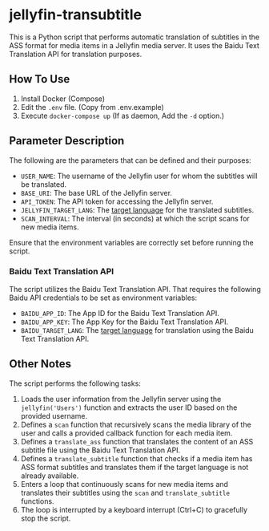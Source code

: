 # jellyfin-transubtitle

This is a Python script that performs automatic translation of subtitles in the ASS format for media items
in a Jellyfin media server. It uses the Baidu Text Translation API for translation purposes.

## How To Use

1. Install Docker (Compose)
2. Edit the ```.env``` file. (Copy from .env.example)
3. Execute ```docker-compose up``` (If as daemon, Add the ```-d``` option.)

## Parameter Description

The following are the parameters that can be defined and their purposes:

- `USER_NAME`: The username of the Jellyfin user for whom the subtitles will be translated.
- `BASE_URI`: The base URL of the Jellyfin server.
- `API_TOKEN`: The API token for accessing the Jellyfin server.
- `JELLYFIN_TARGET_LANG`: The [target language](doc/language.md) for the translated subtitles.
- `SCAN_INTERVAL`: The interval (in seconds) at which the script scans for new media items.

Ensure that the environment variables are correctly set before running the script.

### Baidu Text Translation API

The script utilizes the Baidu Text Translation API. That requires the following Baidu API credentials to be set as
environment variables:

- `BAIDU_APP_ID`: The App ID for the Baidu Text Translation API.
- `BAIDU_APP_KEY`: The App Key for the Baidu Text Translation API.
- `BAIDU_TARGET_LANG`: The [target language](http://api.fanyi.baidu.com/doc/21) for translation using the Baidu Text Translation API.

## Other Notes

The script performs the following tasks:

1. Loads the user information from the Jellyfin server using the `jellyfin('Users')` function and extracts the user ID
   based on the provided username.
2. Defines a `scan` function that recursively scans the media library of the user and calls a provided callback function
   for each media item.
3. Defines a `translate_ass` function that translates the content of an ASS subtitle file using the Baidu Text
   Translation API.
4. Defines a `translate_subtitle` function that checks if a media item has ASS format subtitles and translates them if
   the target language is not already available.
5. Enters a loop that continuously scans for new media items and translates their subtitles using the `scan`
   and `translate_subtitle` functions.
6. The loop is interrupted by a keyboard interrupt (Ctrl+C) to gracefully stop the script.
